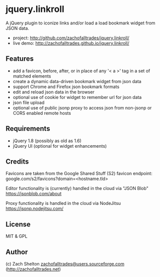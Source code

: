 # jquery.linkroll
A jQuery plugin to iconize links and/or load a load bookmark widget from JSON data.
- project:   http://github.com/zachofalltrades/jquery.linkroll/
- live demo: http://zachofalltrades.github.io/jquery.linkroll/

## Features
 - add a favicon, before, after, or in place of any  '< a >' tag in a set of matched elements
 - create a dynamic data-driven bookmark widget from json data
 - support Chrome and Firefox json bookmark formats
 - edit and reload json data in the browser
 - optional use of cookie for widget to remember url for json data
 - json file upload
 - optional use of public jsonp proxy to access json from non-jsonp or CORS enabled remote hosts
 
## Requirements
 - jQuery 1.8 (possibly as old as 1.6)
 - jQuery UI (optional for widget enhancements)

## Credits
Favicons are taken from  the Google Shared Stuff (S2) favicon endpoint:
google.com/s2/favicons?domain=<hostname.tld>

Editor functionality is (currently) handled in the cloud via "JSON Blob"
https://jsonblob.com/about

Proxy functionality is handled in the cloud via NodeJitsu
https://jsonp.nodejitsu.com/

## License
MIT & GPL

## Author
(c) Zach Shelton <zachofalltrades@users.sourceforge.com> (http://zachofalltrades.net)
